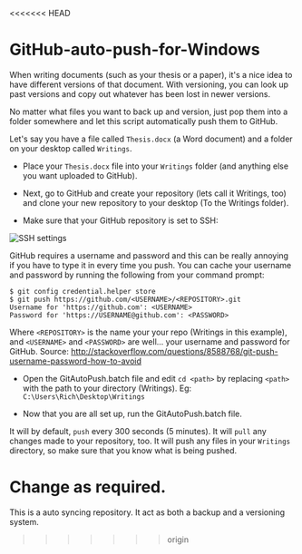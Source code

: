 <<<<<<< HEAD
# GitHub-auto-push-for-Windows

When writing documents (such as your thesis or a paper), it's a nice idea to have different versions of that document. With versioning, you can look up past versions and copy out whatever has been lost in newer versions. 

No matter what files you want to back up and version, just pop them into a folder somewhere and let this script automatically push them to GitHub.

Let's say you have a file called `Thesis.docx` (a Word document) and a folder on your desktop called `Writings`.

- Place your `Thesis.docx` file into your `Writings` folder (and anything else you want uploaded to GitHub).

- Next, go to GitHub and create your repository (lets call it Writings, too) and clone your new repository to your desktop (To the Writings folder).

- Make sure that your GitHub repository is set to SSH:

![SSH settings](http://s32.postimg.org/7z323cklh/ssh_pic.png)

GitHub requires a username and password and this can be really annoying if you have to type it in every time you push.
You can cache your username and password by running the following from your command prompt:

```
$ git config credential.helper store
$ git push https://github.com/<USERNAME>/<REPOSITORY>.git
Username for 'https://github.com': <USERNAME>
Password for 'https://USERNAME@github.com': <PASSWORD>
```

Where `<REPOSITORY>` is the name your your repo (Writings in this example), and `<USERNAME>` and `<PASSWORD>` are well... your username and password for GitHub. Source: http://stackoverflow.com/questions/8588768/git-push-username-password-how-to-avoid

- Open the GitAutoPush.batch file and edit `cd <path>` by replacing `<path>` with the path to your directory (Writings). 
Eg: `C:\Users\Rich\Desktop\Writings`

- Now that you are all set up, run the GitAutoPush.batch file. 

It will by default, `push` every 300 seconds (5 minutes). It will `pull` any changes made to your repository, too.
It will push any files in your `Writings` directory, so make sure that you know what is being pushed.

Change as required.
=======
This is a auto syncing repository.
It act as both a backup and a versioning system.
>>>>>>> origin
